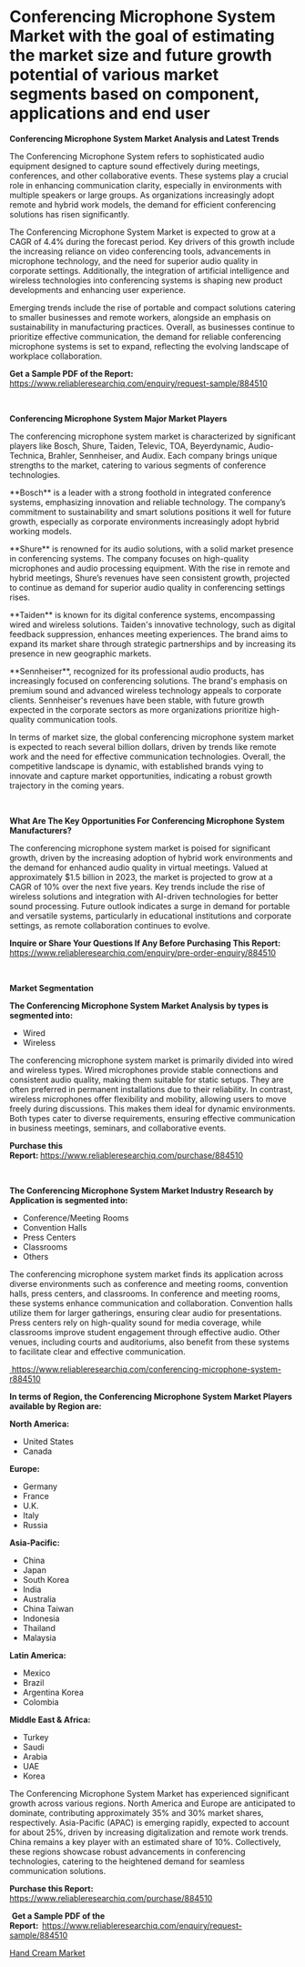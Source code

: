 <p><h1>Conferencing Microphone System Market with the goal of estimating the market size and future growth potential of various market segments based on component, applications and end user</h1></p><p><strong>Conferencing Microphone System Market Analysis and Latest Trends</strong></p>
<p><p>The Conferencing Microphone System refers to sophisticated audio equipment designed to capture sound effectively during meetings, conferences, and other collaborative events. These systems play a crucial role in enhancing communication clarity, especially in environments with multiple speakers or large groups. As organizations increasingly adopt remote and hybrid work models, the demand for efficient conferencing solutions has risen significantly.</p><p>The Conferencing Microphone System Market is expected to grow at a CAGR of 4.4% during the forecast period. Key drivers of this growth include the increasing reliance on video conferencing tools, advancements in microphone technology, and the need for superior audio quality in corporate settings. Additionally, the integration of artificial intelligence and wireless technologies into conferencing systems is shaping new product developments and enhancing user experience. </p><p>Emerging trends include the rise of portable and compact solutions catering to smaller businesses and remote workers, alongside an emphasis on sustainability in manufacturing practices. Overall, as businesses continue to prioritize effective communication, the demand for reliable conferencing microphone systems is set to expand, reflecting the evolving landscape of workplace collaboration.</p></p>
<p><strong>Get a Sample PDF of the Report:&nbsp;</strong> <a href="https://www.reliableresearchiq.com/enquiry/request-sample/884510?utm_campaign=2821&utm_medium=2&utm_source=Github&utm_content=ia&utm_term=04042025&utm_id=conferencing-microphone-system">https://www.reliableresearchiq.com/enquiry/request-sample/884510</a></p>
<p>&nbsp;</p>
<p><strong>Conferencing Microphone System Major Market Players</strong></p>
<p><p>The conferencing microphone system market is characterized by significant players like Bosch, Shure, Taiden, Televic, TOA, Beyerdynamic, Audio-Technica, Brahler, Sennheiser, and Audix. Each company brings unique strengths to the market, catering to various segments of conference technologies.</p><p>**Bosch** is a leader with a strong foothold in integrated conference systems, emphasizing innovation and reliable technology. The company’s commitment to sustainability and smart solutions positions it well for future growth, especially as corporate environments increasingly adopt hybrid working models.</p><p>**Shure** is renowned for its audio solutions, with a solid market presence in conferencing systems. The company focuses on high-quality microphones and audio processing equipment. With the rise in remote and hybrid meetings, Shure’s revenues have seen consistent growth, projected to continue as demand for superior audio quality in conferencing settings rises.</p><p>**Taiden** is known for its digital conference systems, encompassing wired and wireless solutions. Taiden's innovative technology, such as digital feedback suppression, enhances meeting experiences. The brand aims to expand its market share through strategic partnerships and by increasing its presence in new geographic markets.</p><p>**Sennheiser**, recognized for its professional audio products, has increasingly focused on conferencing solutions. The brand's emphasis on premium sound and advanced wireless technology appeals to corporate clients. Sennheiser's revenues have been stable, with future growth expected in the corporate sectors as more organizations prioritize high-quality communication tools.</p><p>In terms of market size, the global conferencing microphone system market is expected to reach several billion dollars, driven by trends like remote work and the need for effective communication technologies. Overall, the competitive landscape is dynamic, with established brands vying to innovate and capture market opportunities, indicating a robust growth trajectory in the coming years.</p></p>
<p>&nbsp;</p>
<p><strong>What Are The Key Opportunities For Conferencing Microphone System Manufacturers?</strong></p>
<p><p>The conferencing microphone system market is poised for significant growth, driven by the increasing adoption of hybrid work environments and the demand for enhanced audio quality in virtual meetings. Valued at approximately $1.5 billion in 2023, the market is projected to grow at a CAGR of 10% over the next five years. Key trends include the rise of wireless solutions and integration with AI-driven technologies for better sound processing. Future outlook indicates a surge in demand for portable and versatile systems, particularly in educational institutions and corporate settings, as remote collaboration continues to evolve.</p></p>
<p><strong>Inquire or Share Your Questions If Any Before Purchasing This Report:</strong> <a href="https://www.reliableresearchiq.com/enquiry/pre-order-enquiry/884510?utm_campaign=2821&utm_medium=2&utm_source=Github&utm_content=ia&utm_term=04042025&utm_id=conferencing-microphone-system">https://www.reliableresearchiq.com/enquiry/pre-order-enquiry/884510</a></p>
<p>&nbsp;</p>
<p><strong>Market Segmentation</strong></p>
<p><strong>The Conferencing Microphone System Market Analysis by types is segmented into:</strong></p>
<p><ul><li>Wired</li><li>Wireless</li></ul></p>
<p><p>The conferencing microphone system market is primarily divided into wired and wireless types. Wired microphones provide stable connections and consistent audio quality, making them suitable for static setups. They are often preferred in permanent installations due to their reliability. In contrast, wireless microphones offer flexibility and mobility, allowing users to move freely during discussions. This makes them ideal for dynamic environments. Both types cater to diverse requirements, ensuring effective communication in business meetings, seminars, and collaborative events.</p></p>
<p><strong>Purchase this Report:&nbsp;</strong><a href="https://www.reliableresearchiq.com/purchase/884510?utm_campaign=2821&utm_medium=2&utm_source=Github&utm_content=ia&utm_term=04042025&utm_id=conferencing-microphone-system">https://www.reliableresearchiq.com/purchase/884510</a></p>
<p>&nbsp;</p>
<p><strong>The Conferencing Microphone System Market Industry Research by Application is segmented into:</strong></p>
<p><ul><li>Conference/Meeting Rooms</li><li>Convention Halls</li><li>Press Centers</li><li>Classrooms</li><li>Others</li></ul></p>
<p><p>The conferencing microphone system market finds its application across diverse environments such as conference and meeting rooms, convention halls, press centers, and classrooms. In conference and meeting rooms, these systems enhance communication and collaboration. Convention halls utilize them for larger gatherings, ensuring clear audio for presentations. Press centers rely on high-quality sound for media coverage, while classrooms improve student engagement through effective audio. Other venues, including courts and auditoriums, also benefit from these systems to facilitate clear and effective communication.</p></p>
<p><a href="https://www.reliableresearchiq.com/conferencing-microphone-system-r884510?utm_campaign=2821&utm_medium=2&utm_source=Github&utm_content=ia&utm_term=04042025&utm_id=conferencing-microphone-system">&nbsp;https://www.reliableresearchiq.com/conferencing-microphone-system-r884510</a></p>
<p><strong>In terms of Region, the Conferencing Microphone System Market Players available by Region are:</strong></p>
<p>
    <p> <strong> North America: </strong>
        <ul>
            <li>United States</li>
            <li>Canada</li>
        </ul>
        </p> 
    <p> <strong> Europe: </strong>
        <ul>
            <li>Germany</li>
            <li>France</li>
            <li>U.K.</li>
            <li>Italy</li>
            <li>Russia</li>
        </ul>
        </p> 
    <p> <strong> Asia-Pacific: </strong>
        <ul>
            <li>China</li>
            <li>Japan</li>
            <li>South Korea</li>
            <li>India</li>
            <li>Australia</li>
            <li>China Taiwan</li>
            <li>Indonesia</li>
            <li>Thailand</li>
            <li>Malaysia</li>
        </ul>
        </p> 
    <p> <strong> Latin America: </strong>
        <ul>
            <li>Mexico</li>
            <li>Brazil</li>
            <li>Argentina Korea</li>
            <li>Colombia</li>
        </ul>
        </p> 
    <p> <strong> Middle East & Africa: </strong>
        <ul>
            <li>Turkey</li>
            <li>Saudi</li>
            <li>Arabia</li>
            <li>UAE</li>
            <li>Korea</li>
        </ul>
    </p>
    </p>
<p><p>The Conferencing Microphone System Market has experienced significant growth across various regions. North America and Europe are anticipated to dominate, contributing approximately 35% and 30% market shares, respectively. Asia-Pacific (APAC) is emerging rapidly, expected to account for about 25%, driven by increasing digitalization and remote work trends. China remains a key player with an estimated share of 10%. Collectively, these regions showcase robust advancements in conferencing technologies, catering to the heightened demand for seamless communication solutions.</p></p>
<p><strong>Purchase this Report: </strong><a href="https://www.reliableresearchiq.com/purchase/884510?utm_campaign=2821&utm_medium=2&utm_source=Github&utm_content=ia&utm_term=04042025&utm_id=conferencing-microphone-system">https://www.reliableresearchiq.com/purchase/884510</a></p>
<p>&nbsp;<strong>Get a Sample PDF of the Report:&nbsp;&nbsp;</strong><a href="https://www.reliableresearchiq.com/enquiry/request-sample/884510?utm_campaign=2821&utm_medium=2&utm_source=Github&utm_content=ia&utm_term=04042025&utm_id=conferencing-microphone-system">https://www.reliableresearchiq.com/enquiry/request-sample/884510</a></p>
<p><strong></strong></p>
<p><p><a href="https://github.com/haaszgettre6/Market-Research-Report-List-1/blob/main/hand-cream-market.md?utm_campaign=2821&utm_medium=2&utm_source=Github&utm_content=ia&utm_term=04042025&utm_id=conferencing-microphone-system">Hand Cream Market</a></p></p>